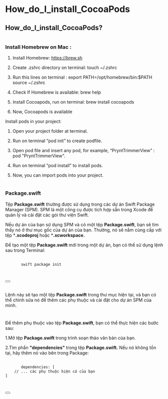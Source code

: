 # How_do_I_install_CocoaPods
## How_do_I_install_CocoaPods?
#
### Install Homebrew on Mac : 

1. Install Homebrew:      https://brew.sh

2. Create .zshrc directory on terminal:  touch ~/.zshrc

3. Run this lines on terminal :    export PATH=/opt/homebrew/bin:$PATH
         source ~/.zshrc

4. Check If Homebrew is available:  brew help

5. Install Cocoapods, run on terminal:   brew install cocoapods

6. Now, Cocoapods is available

Install pods in your project:

1. Open your project folder at terminal.

2. Run on terminal “pod init” to create podfile.

3. Open pod file and insert any pod, for example, “PryntTrimmerView” : pod "PryntTrimmerView".

4. Run on terminal “pod install” to install pods.

5. Now, you can import pods into your project.

#
### Package.swift
Tệp **Package.swift** thường được sử dụng trong các dự án Swift Package Manager (SPM). SPM là một công cụ được tích hợp sẵn trong Xcode để quản lý và cài đặt các gói thư viện Swift.

Nếu dự án của bạn sử dụng SPM và có một tệp **Package.swift**, bạn sẽ tìm thấy nó ở thư mục gốc của dự án của bạn. Thường, nó sẽ nằm cùng cấp với tệp ***.xcodeproj** hoặc ***.xcworkspace.**

Để tạo một tệp **Package.swift** mới trong một dự án, bạn có thể sử dụng lệnh sau trong Terminal:

<div class="code-snippet">
  <pre>
    <code>
       swift package init      
    </code>
  </pre>
  <button class="copy-button" data-clipboard-target=".code-snippet"></button>
</div> <br>

Lệnh này sẽ tạo một tệp **Package.swift** trong thư mục hiện tại, và bạn có thể chỉnh sửa nó để thêm các phụ thuộc và cài đặt cho dự án SPM của mình.

#
Để thêm phụ thuộc vào tệp **Package.swift**, bạn có thể thực hiện các bước sau:

1.Mở tệp **Package.swift** trong trình soạn thảo văn bản của bạn.

2.Tìm phần **"dependencies"** trong tệp **Package.swift.** Nếu nó không tồn tại, hãy thêm nó vào bên trong Package:
<div class="code-snippet">
  <pre>
    <code>
       dependencies: [
    // ... các phụ thuộc hiện có của bạn
]      
    </code>
  </pre>
  <button class="copy-button" data-clipboard-target=".code-snippet"></button>
</div> <br>
   
